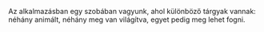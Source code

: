 Az alkalmazásban egy szobában vagyunk, ahol különböző tárgyak vannak: néhány animált, néhány meg van világítva, egyet pedig meg lehet fogni.
